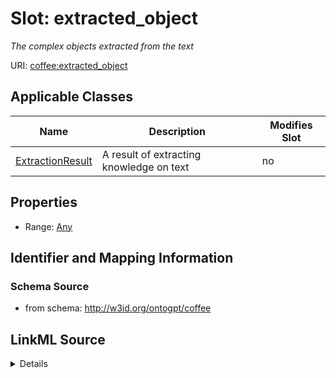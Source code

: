 # Slot: extracted_object


_The complex objects extracted from the text_



URI: [coffee:extracted_object](http://w3id.org/ontogpt/coffee/extracted_object)



<!-- no inheritance hierarchy -->




## Applicable Classes

| Name | Description | Modifies Slot |
| --- | --- | --- |
[ExtractionResult](ExtractionResult.md) | A result of extracting knowledge on text |  no  |







## Properties

* Range: [Any](Any.md)





## Identifier and Mapping Information







### Schema Source


* from schema: http://w3id.org/ontogpt/coffee




## LinkML Source

<details>
```yaml
name: extracted_object
description: The complex objects extracted from the text
from_schema: http://w3id.org/ontogpt/coffee
rank: 1000
alias: extracted_object
owner: ExtractionResult
domain_of:
- ExtractionResult
range: Any
inlined: true

```
</details>